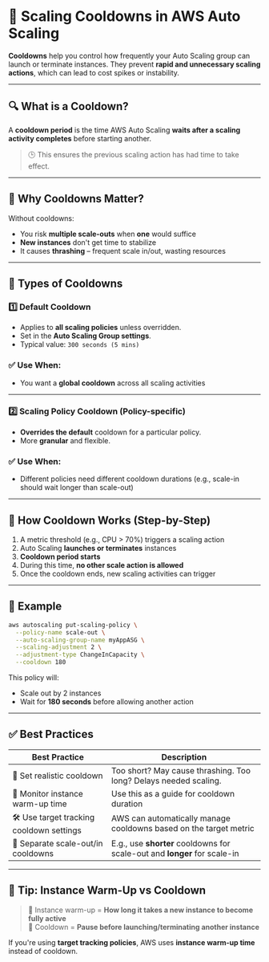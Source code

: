
# 🧊 Scaling Cooldowns in AWS Auto Scaling

**Cooldowns** help you control how frequently your Auto Scaling group can launch or terminate instances. They prevent **rapid and unnecessary scaling actions**, which can lead to cost spikes or instability.

---

## 🔍 What is a Cooldown?

A **cooldown period** is the time AWS Auto Scaling **waits after a scaling activity completes** before starting another.

> 🕒 This ensures the previous scaling action has had time to take effect.

---

## 🧠 Why Cooldowns Matter?

Without cooldowns:
- You risk **multiple scale-outs** when **one** would suffice
- **New instances** don't get time to stabilize
- It causes **thrashing** – frequent scale in/out, wasting resources

---

## 🧷 Types of Cooldowns

### 1️⃣ **Default Cooldown**
- Applies to **all scaling policies** unless overridden.
- Set in the **Auto Scaling Group settings**.
- Typical value: `300 seconds (5 mins)`

### ✅ Use When:
- You want a **global cooldown** across all scaling activities

---

### 2️⃣ **Scaling Policy Cooldown (Policy-specific)**
- **Overrides the default** cooldown for a particular policy.
- More **granular** and flexible.

### ✅ Use When:
- Different policies need different cooldown durations (e.g., scale-in should wait longer than scale-out)

---

## 🔧 How Cooldown Works (Step-by-Step)

1. A metric threshold (e.g., CPU > 70%) triggers a scaling action
2. Auto Scaling **launches or terminates** instances
3. **Cooldown period starts**
4. During this time, **no other scale action is allowed**
5. Once the cooldown ends, new scaling activities can trigger

---

## 📌 Example

```bash
aws autoscaling put-scaling-policy \
  --policy-name scale-out \
  --auto-scaling-group-name myAppASG \
  --scaling-adjustment 2 \
  --adjustment-type ChangeInCapacity \
  --cooldown 180
```

This policy will:
- Scale out by 2 instances
- Wait for **180 seconds** before allowing another action

---

## ✅ Best Practices

| Best Practice | Description |
|---------------|-------------|
| 🎯 Set realistic cooldown | Too short? May cause thrashing. Too long? Delays needed scaling. |
| 🧪 Monitor instance warm-up time | Use this as a guide for cooldown duration |
| 🛠 Use target tracking cooldown settings | AWS can automatically manage cooldowns based on the target metric |
| 🧊 Separate scale-out/in cooldowns | E.g., use **shorter** cooldowns for scale-out and **longer** for scale-in |

---

## 🧠 Tip: Instance Warm-Up vs Cooldown

> 🔄 Instance warm-up = **How long it takes a new instance to become fully active**  
> 🧊 Cooldown = **Pause before launching/terminating another instance**

If you're using **target tracking policies**, AWS uses **instance warm-up time** instead of cooldown.
